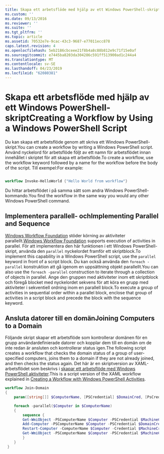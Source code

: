 ```yaml
---
title: Skapa ett arbetsflöde med hjälp av ett Windows PowerShell-skript | Microsoft Docs
ms.custom: ''
ms.date: 09/13/2016
ms.reviewer: ''
ms.suite: ''
ms.tgt_pltfrm: ''
ms.topic: article
ms.assetid: 70532e7e-9cac-43c3-9687-e77011ecc878
caps.latest.revision: 4
ms.openlocfilehash: 5eb2186cbceee21f8b4a8c88b812e9c71f15e0af
ms.sourcegitcommit: e7445ba8203da304286c591ff513900ad1c244a4
ms.translationtype: MT
ms.contentlocale: sv-SE
ms.lasthandoff: 04/23/2019
ms.locfileid: "62080381"
---
```

# <a name="creating-a-workflow-by-using-a-windows-powershell-script"></a><span data-ttu-id="056e8-102">Skapa ett arbetsflöde med hjälp av ett Windows PowerShell-skript</span><span class="sxs-lookup"><span data-stu-id="056e8-102">Creating a Workflow by Using a Windows PowerShell Script</span></span>

<span data-ttu-id="056e8-103">Du kan skapa ett arbetsflöde genom att skriva ett Windows PowerShell-skript.</span><span class="sxs-lookup"><span data-stu-id="056e8-103">You can create a workflow by writing a Windows PowerShell script.</span></span> <span data-ttu-id="056e8-104">Använd nyckelord för arbetsflöde följt av ett namn för arbetsflödet innan innehållet i skriptet för att skapa ett arbetsflöde.</span><span class="sxs-lookup"><span data-stu-id="056e8-104">To create a workflow, use the workflow keyword followed by a name for the workflow before the body of the script.</span></span> <span data-ttu-id="056e8-105">Till exempel:</span><span class="sxs-lookup"><span data-stu-id="056e8-105">For example:</span></span>

```powershell

workflow Invoke-HelloWorld {"Hello World from workflow"}
```

<span data-ttu-id="056e8-106">Du hittar arbetsflödet i på samma sätt som andra Windows PowerShell-kommando.</span><span class="sxs-lookup"><span data-stu-id="056e8-106">You find the workflow in the same way you would any other Windows PowerShell command.</span></span>

## <a name="implementing-parallel-and-sequence"></a><span data-ttu-id="056e8-107">Implementera parallell- och</span><span class="sxs-lookup"><span data-stu-id="056e8-107">Implementing Parallel and Sequence</span></span>

<span data-ttu-id="056e8-108">[Windows Workflow Foundation](https://msdn.microsoft.com/en-us/library/ms735967.aspx) stöder körning av aktiviteter parallellt.</span><span class="sxs-lookup"><span data-stu-id="056e8-108">[Windows Workflow Foundation](https://msdn.microsoft.com/en-us/library/ms735967.aspx) supports execution of activities in parallel.</span></span> <span data-ttu-id="056e8-109">För att implementera den här funktionen i ett Windows PowerShell-skript, använda den `parallel` nyckelordet framför ett skriptblock.</span><span class="sxs-lookup"><span data-stu-id="056e8-109">To implement this capability in a Windows PowerShell script, use the `parallel` keyword in front of a script block.</span></span> <span data-ttu-id="056e8-110">Du kan också använda den `foreach -parallel` konstruktion att gå igenom en uppsättning objekt parallellt.</span><span class="sxs-lookup"><span data-stu-id="056e8-110">You can also use the `foreach -parallel` construction to iterate through a collection of objects in parallel.</span></span> <span data-ttu-id="056e8-111">Ange den gruppen med aktiviteter inom ett skriptblock och föregå blocket med nyckelordet sekvens för att köra en grupp med aktiviteter i sekventiell ordning inom en parallell block.</span><span class="sxs-lookup"><span data-stu-id="056e8-111">To execute a group of activities in sequential order within a parallel block, enclose that group of activities in a script block and precede the block with the sequence keyword.</span></span>

## <a name="joining-computers-to-a-domain"></a><span data-ttu-id="056e8-112">Ansluta datorer till en domän</span><span class="sxs-lookup"><span data-stu-id="056e8-112">Joining Computers to a Domain</span></span>

<span data-ttu-id="056e8-113">Följande skript skapar ett arbetsflöde som kontrollerar domänen för en grupp användardefinierade datorer och kopplar dem till en domän om de inte redan är ansluten och kontrollerar status igen.</span><span class="sxs-lookup"><span data-stu-id="056e8-113">The following script creates a workflow that checks the domain status of a group of user-specified computers, joins them to a domain if they are not already joined, and then checks the status again.</span></span> <span data-ttu-id="056e8-114">Det här är en skriptversion av XAML-arbetsflödet som beskrivs i [skapar ett arbetsflöde med Windows PowerShell aktiviteter](./creating-a-workflow-with-windows-powershell-activities.md).</span><span class="sxs-lookup"><span data-stu-id="056e8-114">This is a script version of the XAML workflow explained in [Creating a Workflow with Windows PowerShell Activities](./creating-a-workflow-with-windows-powershell-activities.md).</span></span>

```powershell
workflow Join-Domain
{
    param([string[]] $ComputerName, [PSCredential] $DomainCred, [PsCredential] $MachineCred)

    foreach -parallel($Computer in $ComputerName)
    {
        sequence {
        Get-WmiObject -PSComputerName $Computer -PSCredential $MachineCred
        Add-Computer -PSComputerName $Computer -PSCredential $DomainCred
        Restart-Computer -ComputerName $Computer -Credential $MachineCred -For PowerShell -Force -Wait -PSComputerName ""
        Get-WmiObject -PSComputerName $Computer -PSCredential $MachineCred
        }
    }
 }

```